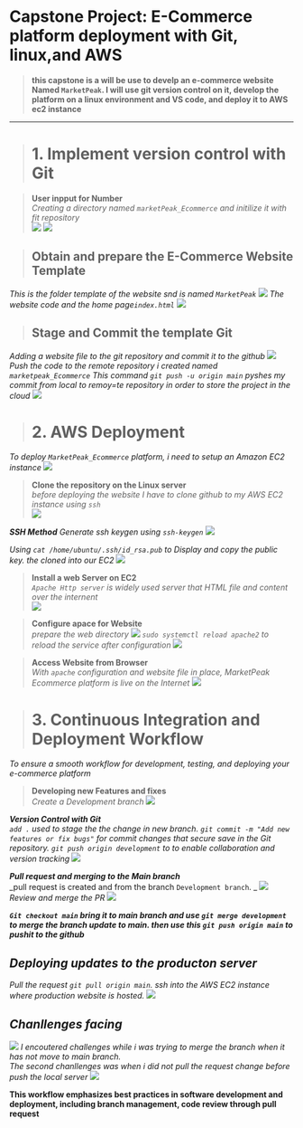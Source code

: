 # **Capstone Project: E-Commerce platform deployment with Git, linux,and AWS**

>**this capstone is a will be use to develp an e-commerce website Named `MarketPeak`. I will use git version control on it, develop the platform on a linux environment and VS code, and deploy it to AWS ec2 instance**

----
># **1. Implement version control with Git**

> **User inpput for Number**<br>
_Creating a directory named `marketPeak_Ecommerce` and initilize it with fit repository_<br>
![](./Img/1.%20cretae.jpg)
![](./Img/2.%20cd%20&%20init.jpg)

>## **Obtain and prepare the E-Commerce Website Template**<br>
_This is the folder template of the website snd is named `MarketPeak`_
![](./Img/3.%200%20website%20folders.jpg)
_The website code and the home page`index.html`_
![](./Img/3.1%20website%20codes.jpg)


>## **Stage and Commit the template Git**<br>
_Adding a website file to the git repository and commit it to the github_
![](./Img/3.%20git%20add%20and%20commi.jpg)
_Push the code to the remote repository i created named `marketpeak_Ecommerce`_
_This command `git push -u origin main` pyshes my commit from local to remoy=te repository in order to store the project in the cloud_
![](./Img/4.%20push..jpg)


># **2. AWS Deployment**<br>
_To deploy `MarketPeak_Ecommerce` platform, i need to setup an Amazon EC2 instance_
![](./Img/5.%20aws%20ec2.jpg)

> **Clone the repository on the Linux server**<br>
_before deploying the website I have to clone github to my AWS EC2 instance using `ssh`_ <br>
![](./Img/6.%20connect%20github.jpg)

**_SSH Method_**
_Generate ssh keygen using `ssh-keygen`_
![](./Img/7.%20ssh%20conn.jpg)

_Using `cat /home/ubuntu/.ssh/id_rsa.pub` to Display and copy the public key. the cloned into our EC2_
![](./Img/8.%20cloned.jpg)

> **Install a web Server on EC2**<br>
_`Apache Http server` is widely used server that HTML file and content over the internent_ <br>
![](./Img/seerver.jpg)

> **Configure apace for Website**<br>
_prepare the web directory_
![](./Img/nnnnnnnnnn.jpg)
_`sudo systemctl reload apache2` to reload the service after configuration_
![](./Img/9.%20running%20http%20apache.jpg)


> **Access Website from Browser**<br>
_With `apache` configuration and website file in place, MarketPeak Ecommerce platform is live on the Internet_
![](./Img/10.%20website.jpg)


># **3. Continuous Integration and Deployment Workflow**<br>
_To ensure a smooth workflow for development, testing, and deploying your e-commerce platform_


> **Developing new Features and fixes**<br>
_Create a Development branch_
![](./Img/11.%20new%20branch.jpg)

**_Version Control with Git_**<br>
_`add .` used to stage the the change in new branch. `git commit -m "Add new features or fix bugs"` for commit changes that secure save in the Git repository. `git push origin development` to to enable collaboration and version tracking_
![](./Img/12.%20new%20brance%20dev%20push.jpg)



**_Pull request and merging to the Main branch_**<br>
_pull request is created and from the branch `Development branch`. _
![](./Img/13.pr.jpg)
_Review and merge the PR_
![](./Img/13.1%20merged.jpg)


**_`Git checkout main` bring it to main branch and use `git merge development` to merge the branch update to main. then use this `git push origin main` to pushit to the github_**

## **_Deploying updates to the producton server_**<br>
_Pull the request `git pull origin main`. ssh into the AWS EC2 instance where production website is hosted._
![](./Img/new%20changes%20in%20web.jpg)


## **_Chanllenges facing_**<br>
![](./Img/14%20chanllenges.jpg)
_I encoutered challenges while i was trying to merge the branch when it has not move to main branch.<br> _The second chanllenges was when i did not pull the request change before push the local server__
![](./Img/14.1%20chanlleg%20solve.jpg)



**This workflow emphasizes best practices in software development and deployment, including branch management, code review through pull request**